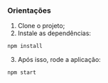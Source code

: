 ### Orientações
1. Clone o projeto;
2. Instale as dependências:

```sh
npm install
```

3. Após isso, rode a aplicação:
```sh
npm start
```


